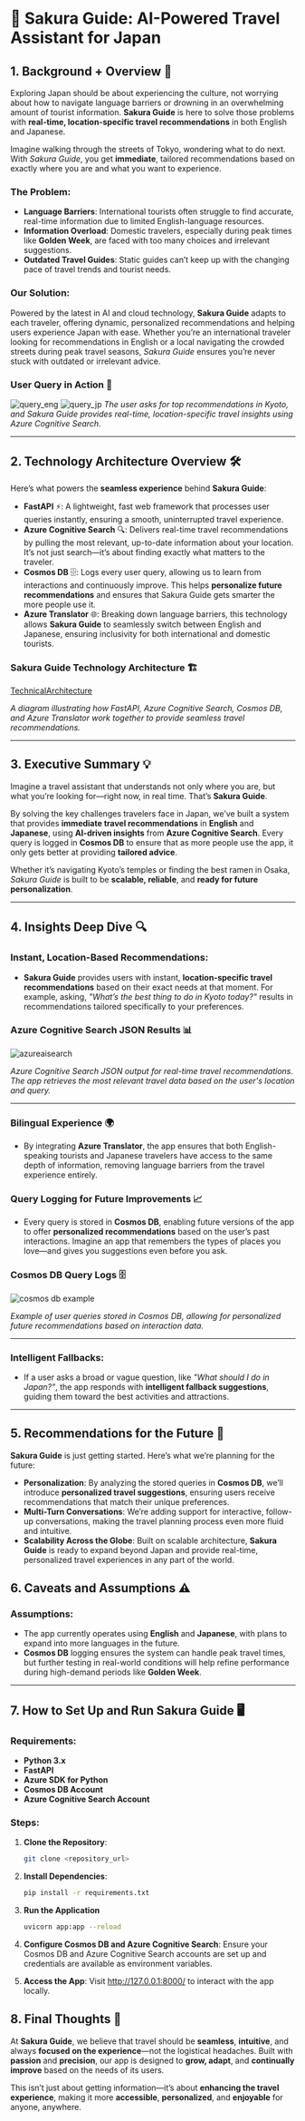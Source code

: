 # 🌸 Sakura Guide: AI-Powered Travel Assistant for Japan

## 1. Background + Overview 🚀

Exploring Japan should be about experiencing the culture, not worrying about how to navigate language barriers or drowning in an overwhelming amount of tourist information. **Sakura Guide** is here to solve those problems with **real-time, location-specific travel recommendations** in both English and Japanese.

Imagine walking through the streets of Tokyo, wondering what to do next. With *Sakura Guide*, you get **immediate**, tailored recommendations based on exactly where you are and what you want to experience.


### The Problem:
- **Language Barriers**: International tourists often struggle to find accurate, real-time information due to limited English-language resources.
- **Information Overload**: Domestic travelers, especially during peak times like **Golden Week**, are faced with too many choices and irrelevant suggestions.
- **Outdated Travel Guides**: Static guides can’t keep up with the changing pace of travel trends and tourist needs.

### Our Solution:
Powered by the latest in AI and cloud technology, **Sakura Guide** adapts to each traveler, offering dynamic, personalized recommendations and helping users experience Japan with ease. Whether you’re an international traveler looking for recommendations in English or a local navigating the crowded streets during peak travel seasons, *Sakura Guide* ensures you’re never stuck with outdated or irrelevant advice.

### User Query in Action 🎯
![query_eng](https://github.com/user-attachments/assets/4d9935f6-b114-4af7-a8f7-aa6113b15af4)
![query_jp](https://github.com/user-attachments/assets/5571b0b0-ef0c-4bbd-a7ab-cab6e2a23c09)
_The user asks for top recommendations in Kyoto, and Sakura Guide provides real-time, location-specific travel insights using Azure Cognitive Search._

---

## 2. Technology Architecture Overview 🛠️

Here’s what powers the **seamless experience** behind **Sakura Guide**:

- **FastAPI** ⚡: A lightweight, fast web framework that processes user queries instantly, ensuring a smooth, uninterrupted travel experience.
- **Azure Cognitive Search** 🔍: Delivers real-time travel recommendations by pulling the most relevant, up-to-date information about your location. It’s not just search—it’s about finding exactly what matters to the traveler.
- **Cosmos DB** 🗄️: Logs every user query, allowing us to learn from interactions and continuously improve. This helps **personalize future recommendations** and ensures that Sakura Guide gets smarter the more people use it.
- **Azure Translator** 🌐: Breaking down language barriers, this technology allows **Sakura Guide** to seamlessly switch between English and Japanese, ensuring inclusivity for both international and domestic tourists.

### Sakura Guide Technology Architecture 🏗️
[TechnicalArchitecture](https://github.com/user-attachments/assets/fae1a853-3ab2-4bc3-9c03-c26d7bea6dda)

_A diagram illustrating how FastAPI, Azure Cognitive Search, Cosmos DB, and Azure Translator work together to provide seamless travel recommendations._

---

## 3. Executive Summary 💡

Imagine a travel assistant that understands not only where you are, but what you’re looking for—right now, in real time. That’s **Sakura Guide**.

By solving the key challenges travelers face in Japan, we’ve built a system that provides **immediate travel recommendations** in **English** and **Japanese**, using **AI-driven insights** from **Azure Cognitive Search**. Every query is logged in **Cosmos DB** to ensure that as more people use the app, it only gets better at providing **tailored advice**.

Whether it’s navigating Kyoto’s temples or finding the best ramen in Osaka, *Sakura Guide* is built to be **scalable, reliable**, and **ready for future personalization**.

---

## 4. Insights Deep Dive 🔍

### Instant, Location-Based Recommendations:
- **Sakura Guide** provides users with instant, **location-specific travel recommendations** based on their exact needs at that moment. For example, asking, *"What’s the best thing to do in Kyoto today?"* results in recommendations tailored specifically to your preferences.


### Azure Cognitive Search JSON Results 📊
![azureaisearch](https://github.com/user-attachments/assets/8a8513cc-c5b2-485f-9252-fd5ad776e763)

_Azure Cognitive Search JSON output for real-time travel recommendations. The app retrieves the most relevant travel data based on the user's location and query._

---

### Bilingual Experience 🌍
- By integrating **Azure Translator**, the app ensures that both English-speaking tourists and Japanese travelers have access to the same depth of information, removing language barriers from the travel experience entirely.

### Query Logging for Future Improvements 📈
- Every query is stored in **Cosmos DB**, enabling future versions of the app to offer **personalized recommendations** based on the user’s past interactions. Imagine an app that remembers the types of places you love—and gives you suggestions even before you ask.

### Cosmos DB Query Logs 🗄️
![cosmos db example](https://github.com/user-attachments/assets/7322ab3a-e329-430b-a844-c9faaca6bbd3)


_Example of user queries stored in Cosmos DB, allowing for personalized future recommendations based on interaction data._

---

### Intelligent Fallbacks:
- If a user asks a broad or vague question, like *"What should I do in Japan?"*, the app responds with **intelligent fallback suggestions**, guiding them toward the best activities and attractions.

---

## 5. Recommendations for the Future 📅

**Sakura Guide** is just getting started. Here’s what we’re planning for the future:

- **Personalization**: By analyzing the stored queries in **Cosmos DB**, we’ll introduce **personalized travel suggestions**, ensuring users receive recommendations that match their unique preferences.
- **Multi-Turn Conversations**: We’re adding support for interactive, follow-up conversations, making the travel planning process even more fluid and intuitive.
- **Scalability Across the Globe**: Built on scalable architecture, **Sakura Guide** is ready to expand beyond Japan and provide real-time, personalized travel experiences in any part of the world.


## 6. Caveats and Assumptions ⚠️

### Assumptions:
- The app currently operates using **English** and **Japanese**, with plans to expand into more languages in the future.
- **Cosmos DB** logging ensures the system can handle peak travel times, but further testing in real-world conditions will help refine performance during high-demand periods like **Golden Week**.

---

## 7. How to Set Up and Run Sakura Guide 🖥️

### Requirements:
- **Python 3.x**
- **FastAPI**
- **Azure SDK for Python**
- **Cosmos DB Account**
- **Azure Cognitive Search Account**

### Steps:
1. **Clone the Repository**:
   ```bash
   git clone <repository_url>

2. **Install Dependencies**:
   ```bash
   pip install -r requirements.txt

3. **Run the Application**
   ```bash
   uvicorn app:app --reload

4. **Configure Cosmos DB and Azure Cognitive Search**:
   Ensure your Cosmos DB and Azure Cognitive Search accounts are set up and credentials are available as environment variables.

5. **Access the App**:
   Visit http://127.0.0.1:8000/ to interact with the app locally.

## 8. Final Thoughts 💭

At **Sakura Guide**, we believe that travel should be **seamless**, **intuitive**, and always **focused on the experience**—not the logistical headaches. Built with **passion** and **precision**, our app is designed to **grow, adapt**, and **continually improve** based on the needs of its users.

This isn’t just about getting information—it’s about **enhancing the travel experience**, making it more **accessible**, **personalized**, and **enjoyable** for anyone, anywhere.

